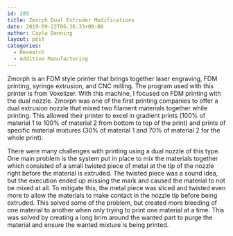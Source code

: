 ```yaml
---
id: 285
title: Zmorph Dual Extruder Modifications
date: 2019-09-22T06:36:33+00:00
author: Cayla Denning
layout: post
categories:
  - Research
  - Additive Manufacturing
---
```



Zmorph is an FDM style printer that brings together laser engraving, FDM printing, syringe extrusion, and CNC milling. The program used with this printer is from Voxelizer. With this machine, I focused on FDM printing with the dual nozzle.  Zmorph was one of the first printing companies to offer a dual extrusion nozzle that mixed two filament materials together while printing. This allowed their printer to excel in gradient prints (100% of material 1 to 100% of material 2 from bottom to top of the print) and prints of specific material mixtures (30% of material 1 and 70% of material 2 for the whole print). 

There were many challenges with printing using a dual nozzle of this type. One main problem is the system put in place to mix the materials together which consisted of a small twisted piece of metal at the tip of the nozzle right before the material is extruded. The twisted piece was a sound idea, but the execution ended up missing the mark and caused the material to not be mixed at all. To mitigate this, the metal piece was sliced and twisted even more to allow the materials to make contact in the nozzle tip before being extruded. This solved some of the problem, but created more bleeding of one material to another when only trying to print one material at a time. This was solved by creating a long brim around the wanted part to purge the material and ensure the wanted mixture is being printed.

